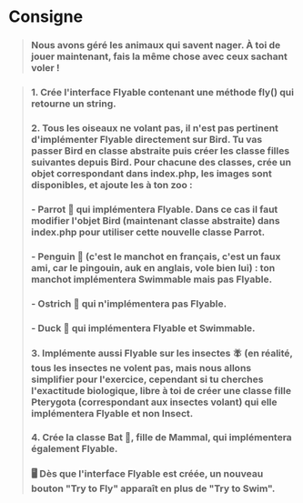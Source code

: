 # Consigne

> ### Nous avons géré les animaux qui savent nager. À toi de jouer maintenant, fais la même chose avec ceux sachant voler !

> ### 1. Crée l'interface Flyable contenant une méthode fly() qui retourne un string.
>### 2. Tous les oiseaux ne volant pas, il n'est pas pertinent d'implémenter Flyable      directement sur Bird. Tu vas passer Bird en classe abstraite puis créer les classe filles suivantes depuis Bird. Pour chacune des classes, crée un objet correspondant dans index.php, les images sont disponibles, et ajoute les à ton zoo :
>### - Parrot 🦜 qui implémentera Flyable. Dans ce cas il faut modifier l'objet Bird (maintenant classe abstraite) dans index.php pour utiliser cette nouvelle classe Parrot.
>### - Penguin 🐧 (c'est le manchot en français, c'est un faux ami, car le pingouin, auk en anglais, vole bien lui) : ton manchot implémentera Swimmable mais pas Flyable.
>### - Ostrich 🦤 qui n'implémentera pas Flyable.
>### - Duck 🦆 qui implémentera Flyable et Swimmable.
>### 3. Implémente aussi Flyable sur les insectes 🪰 (en réalité, tous les insectes ne volent pas, mais nous allons simplifier pour l'exercice, cependant si tu cherches l'exactitude biologique, libre à toi de créer une classe fille Pterygota (correspondant aux insectes volant) qui elle implémentera Flyable et non Insect.
>### 4. Crée la classe Bat 🦇, fille de Mammal, qui implémentera également Flyable.
>### 🖥️ Dès que l'interface Flyable est créée, un nouveau bouton "Try to Fly" apparaît en plus de "Try to Swim".